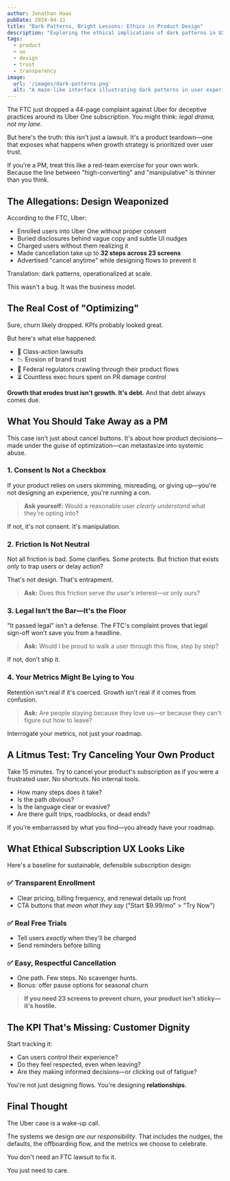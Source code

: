 ```yaml
---
author: Jonathan Haas
pubDate: 2024-04-11
title: "Dark Patterns, Bright Lessons: Ethics in Product Design"
description: "Exploring the ethical implications of dark patterns in UX design and how to build products that respect user agency"
tags:
  - product
  - ux
  - design
  - trust
  - transparency
image:
  url: '/images/dark-patterns.png'
  alt: "A maze-like interface illustrating dark patterns in user experience design"
---
```


The FTC just dropped a 44-page complaint against Uber for deceptive practices around its Uber One subscription. You might think: *legal drama, not my lane.*

But here's the truth: this isn't just a lawsuit. It's a product teardown—one that exposes what happens when growth strategy is prioritized over user trust.

If you're a PM, treat this like a red-team exercise for your own work. Because the line between "high-converting" and "manipulative" is thinner than you think.

## The Allegations: Design Weaponized

According to the FTC, Uber:

- Enrolled users into Uber One without proper consent
- Buried disclosures behind vague copy and subtle UI nudges
- Charged users without them realizing it
- Made cancellation take up to **32 steps across 23 screens**
- Advertised "cancel anytime" while designing flows to prevent it

Translation: dark patterns, operationalized at scale.

This wasn't a bug. It was the business model.

## The Real Cost of "Optimizing"

Sure, churn likely dropped. KPIs probably looked great.

But here's what else happened:

- 🚨 Class-action lawsuits
- 📉 Erosion of brand trust
- 👀 Federal regulators crawling through their product flows
- ⏳ Countless exec hours spent on PR damage control

**Growth that erodes trust isn't growth. It's debt.** And that debt always comes due.

## What You Should Take Away as a PM

This case isn't just about cancel buttons. It's about how product decisions—made under the guise of optimization—can metastasize into systemic abuse.

### 1. **Consent Is Not a Checkbox**

If your product relies on users skimming, misreading, or giving up—you're not designing an experience, you're running a con.

> **Ask yourself:** Would a reasonable user *clearly understand* what they're opting into?

If not, it's not consent. It's manipulation.

### 2. **Friction Is Not Neutral**

Not all friction is bad. Some clarifies. Some protects. But friction that exists *only* to trap users or delay action?

That's not design. That's entrapment.

> **Ask:** Does this friction serve *the user's* interest—or only ours?

### 3. **Legal Isn't the Bar—It's the Floor**

"It passed legal" isn't a defense. The FTC's complaint proves that legal sign-off won't save you from a headline.

> **Ask:** Would I be proud to walk a user through this flow, step by step?

If not, don't ship it.

### 4. **Your Metrics Might Be Lying to You**

Retention isn't real if it's coerced. Growth isn't real if it comes from confusion.

> **Ask:** Are people staying because they love us—or because they can't figure out how to leave?

Interrogate your metrics, not just your roadmap.

## A Litmus Test: Try Canceling Your Own Product

Take 15 minutes. Try to cancel your product's subscription as if you were a frustrated user. No shortcuts. No internal tools.

- How many steps does it take?
- Is the path obvious?
- Is the language clear or evasive?
- Are there guilt trips, roadblocks, or dead ends?

If you're embarrassed by what you find—you already have your roadmap.

## What Ethical Subscription UX Looks Like

Here's a baseline for sustainable, defensible subscription design:

### ✅ Transparent Enrollment

- Clear pricing, billing frequency, and renewal details up front
- CTA buttons that *mean what they say* ("Start $9.99/mo" > "Try Now")

### ✅ Real Free Trials

- Tell users *exactly* when they'll be charged
- Send reminders before billing

### ✅ Easy, Respectful Cancellation

- One path. Few steps. No scavenger hunts.
- Bonus: offer pause options for seasonal churn

> **If you need 23 screens to prevent churn, your product isn't sticky—it's hostile.**

## The KPI That's Missing: Customer Dignity

Start tracking it:

- Can users control their experience?
- Do they feel respected, even when leaving?
- Are they making informed decisions—or clicking out of fatigue?

You're not just designing flows. You're designing **relationships**.

## Final Thought

The Uber case is a wake-up call.

The systems we design *are our responsibility*. That includes the nudges, the defaults, the offboarding flow, and the metrics we choose to celebrate.

You don't need an FTC lawsuit to fix it.

You just need to care.
